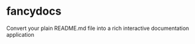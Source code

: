 fancydocs
=========

Convert your plain README.md file into a rich interactive documentation application

